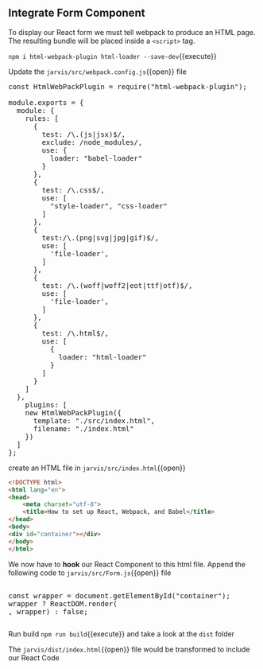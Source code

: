 ## Integrate Form Component

To display our React form we must tell webpack to produce an HTML page. The resulting bundle will be placed inside a `<script>` tag.

`npm i html-webpack-plugin html-loader --save-dev`{{execute}}

Update the `jarvis/src/webpack.config.js`{{open}} file

<pre class="file" data-filename="jarvis/src/webpack.config.js" data-target="replace">
const HtmlWebPackPlugin = require("html-webpack-plugin");

module.exports = {
  module: {
    rules: [
      {
        test: /\.(js|jsx)$/,
        exclude: /node_modules/,
        use: {
          loader: "babel-loader"
        }
      },
      {
        test: /\.css$/,
        use: [
          "style-loader", "css-loader"
        ]
      },
      {
        test:/\.(png|svg|jpg|gif)$/,
        use: [
          'file-loader',
        ]
      },
      {
        test: /\.(woff|woff2|eot|ttf|otf)$/,
        use: [
          'file-loader',
        ]
      },
      {
        test: /\.html$/,
        use: [
          {
            loader: "html-loader"
          }
        ]
      }      
    ]
  },
    plugins: [
    new HtmlWebPackPlugin({
      template: "./src/index.html",
      filename: "./index.html"
    })
  ]
};
</pre>

create an HTML file in `jarvis/src/index.html`{{open}}

```html
<!DOCTYPE html>
<html lang="en">
<head>
    <meta charset="utf-8">
    <title>How to set up React, Webpack, and Babel</title>
</head>
<body>
<div id="container"></div>
</body>
</html>
```

We now have to **hook** our React Component to this html file. Append the following code to `jarvis/src/Form.js`{{open}} file

<pre class="file" data-filename="jarvis/src/Form.js" data-target="append">

const wrapper = document.getElementById("container");
wrapper ? ReactDOM.render(<Form />, wrapper) : false;
</pre>

Run build `npm run build`{{execute}} and take a look at the `dist` folder

The `jarvis/dist/index.html`{{open}} file would be transformed to include our React Code
